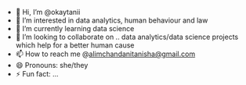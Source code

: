 - 👋 Hi, I’m @okaytanii
- 👀 I’m interested in data analytics, human behaviour and law
- 🌱 I’m currently learning data science 
- 💞️ I’m looking to collaborate on .. data analytics/data science projects which help for a better human cause
- 📫 How to reach me @alimchandanitanisha@gmail.com
- 😄 Pronouns: she/they 
- ⚡ Fun fact: ...

<!---
okaytanii/okaytanii is a ✨ special ✨ repository because its `README.md` (this file) appears on your GitHub profile.
You can click the Preview link to take a look at your changes.
--->
